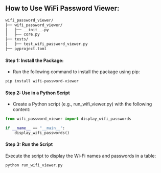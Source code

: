 ## How to Use WiFi Password Viewer:


```bash
wifi_password_viewer/
├── wifi_password_viewer/
│   ├── __init__.py
│   ├── core.py
├── tests/
│   ├── test_wifi_password_viewer.py
├── pyproject.toml
```

#### Step 1: Install the Package:
- Run the following command to install the package using pip:

```bash
pip install wifi-password-viewer
```

#### Step 2: Use in a Python Script
- Create a Python script (e.g., run_wifi_viewer.py) with the following content:

```python
from wifi_password_viewer import display_wifi_passwords

if __name__ == "__main__":
    display_wifi_passwords()
```

#### Step 3: Run the Script
Execute the script to display the Wi-Fi names and passwords in a table:

```bash
python run_wifi_viewer.py
```